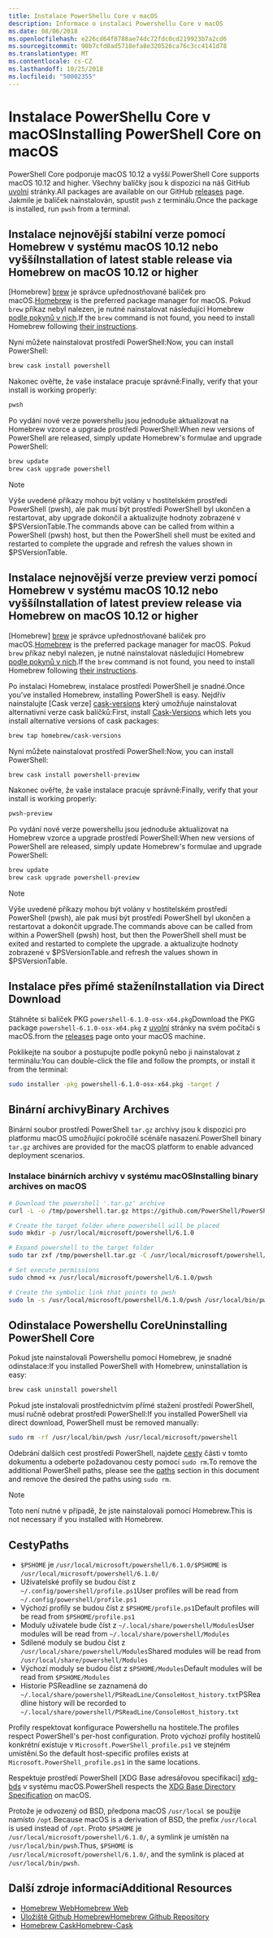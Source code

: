 ```yaml
---
title: Instalace PowerShellu Core v macOS
description: Informace o instalaci Powershellu Core v macOS
ms.date: 08/06/2018
ms.openlocfilehash: e226cd64f8788ae74dc72fdc0cd219923b7a2cd6
ms.sourcegitcommit: 98b7cfd8ad5718efa8e320526ca76c3cc4141d78
ms.translationtype: MT
ms.contentlocale: cs-CZ
ms.lasthandoff: 10/25/2018
ms.locfileid: "50002355"
---
```

# <a name="installing-powershell-core-on-macos"></a><span data-ttu-id="8203c-103">Instalace PowerShellu Core v macOS</span><span class="sxs-lookup"><span data-stu-id="8203c-103">Installing PowerShell Core on macOS</span></span>

<span data-ttu-id="8203c-104">PowerShell Core podporuje macOS 10.12 a vyšší.</span><span class="sxs-lookup"><span data-stu-id="8203c-104">PowerShell Core supports macOS 10.12 and higher.</span></span>
<span data-ttu-id="8203c-105">Všechny balíčky jsou k dispozici na náš GitHub [uvolní][] stránky.</span><span class="sxs-lookup"><span data-stu-id="8203c-105">All packages are available on our GitHub [releases][] page.</span></span>
<span data-ttu-id="8203c-106">Jakmile je balíček nainstalován, spustit `pwsh` z terminálu.</span><span class="sxs-lookup"><span data-stu-id="8203c-106">Once the package is installed, run `pwsh` from a terminal.</span></span>

## <a name="installation-of-latest-stable-release-via-homebrew-on-macos-1012-or-higher"></a><span data-ttu-id="8203c-107">Instalace nejnovější stabilní verze pomocí Homebrew v systému macOS 10.12 nebo vyšší</span><span class="sxs-lookup"><span data-stu-id="8203c-107">Installation of latest stable release via Homebrew on macOS 10.12 or higher</span></span>

<span data-ttu-id="8203c-108">[Homebrew] [ brew] je správce upřednostňované balíček pro macOS.</span><span class="sxs-lookup"><span data-stu-id="8203c-108">[Homebrew][brew] is the preferred package manager for macOS.</span></span>
<span data-ttu-id="8203c-109">Pokud `brew` příkaz nebyl nalezen, je nutné nainstalovat následující Homebrew [podle pokynů v nich][brew].</span><span class="sxs-lookup"><span data-stu-id="8203c-109">If the `brew` command is not found, you need to install Homebrew following [their instructions][brew].</span></span>

<span data-ttu-id="8203c-110">Nyní můžete nainstalovat prostředí PowerShell:</span><span class="sxs-lookup"><span data-stu-id="8203c-110">Now, you can install PowerShell:</span></span>

```sh
brew cask install powershell
```

<span data-ttu-id="8203c-111">Nakonec ověřte, že vaše instalace pracuje správně:</span><span class="sxs-lookup"><span data-stu-id="8203c-111">Finally, verify that your install is working properly:</span></span>

```sh
pwsh
```

<span data-ttu-id="8203c-112">Po vydání nové verze powershellu jsou jednoduše aktualizovat na Homebrew vzorce a upgrade prostředí PowerShell:</span><span class="sxs-lookup"><span data-stu-id="8203c-112">When new versions of PowerShell are released, simply update Homebrew's formulae and upgrade PowerShell:</span></span>

```sh
brew update
brew cask upgrade powershell
```

> [!NOTE]
> <span data-ttu-id="8203c-113">Výše uvedené příkazy mohou být volány v hostitelském prostředí PowerShell (pwsh), ale pak musí být prostředí PowerShell byl ukončen a restartovat, aby upgrade dokončil a aktualizujte hodnoty zobrazené v $PSVersionTable.</span><span class="sxs-lookup"><span data-stu-id="8203c-113">The commands above can be called from within a PowerShell (pwsh) host, but then the PowerShell shell must be exited and restarted to complete the upgrade and refresh the values shown in $PSVersionTable.</span></span>

[brew]: http://brew.sh/

## <a name="installation-of-latest-preview-release-via-homebrew-on-macos-1012-or-higher"></a><span data-ttu-id="8203c-114">Instalace nejnovější verze preview verzi pomocí Homebrew v systému macOS 10.12 nebo vyšší</span><span class="sxs-lookup"><span data-stu-id="8203c-114">Installation of latest preview release via Homebrew on macOS 10.12 or higher</span></span>

<span data-ttu-id="8203c-115">[Homebrew] [ brew] je správce upřednostňované balíček pro macOS.</span><span class="sxs-lookup"><span data-stu-id="8203c-115">[Homebrew][brew] is the preferred package manager for macOS.</span></span>
<span data-ttu-id="8203c-116">Pokud `brew` příkaz nebyl nalezen, je nutné nainstalovat následující Homebrew [podle pokynů v nich][brew].</span><span class="sxs-lookup"><span data-stu-id="8203c-116">If the `brew` command is not found, you need to install Homebrew following [their instructions][brew].</span></span>

<span data-ttu-id="8203c-117">Po instalaci Homebrew, instalace prostředí PowerShell je snadné.</span><span class="sxs-lookup"><span data-stu-id="8203c-117">Once you've installed Homebrew, installing PowerShell is easy.</span></span>
<span data-ttu-id="8203c-118">Nejdřív nainstalujte [Cask verze] [ cask-versions] který umožňuje nainstalovat alternativní verze cask balíčků:</span><span class="sxs-lookup"><span data-stu-id="8203c-118">First, install [Cask-Versions][cask-versions] which lets you install alternative versions of cask packages:</span></span>

```sh
brew tap homebrew/cask-versions
```

<span data-ttu-id="8203c-119">Nyní můžete nainstalovat prostředí PowerShell:</span><span class="sxs-lookup"><span data-stu-id="8203c-119">Now, you can install PowerShell:</span></span>

```sh
brew cask install powershell-preview
```

<span data-ttu-id="8203c-120">Nakonec ověřte, že vaše instalace pracuje správně:</span><span class="sxs-lookup"><span data-stu-id="8203c-120">Finally, verify that your install is working properly:</span></span>

```sh
pwsh-preview
```

<span data-ttu-id="8203c-121">Po vydání nové verze powershellu jsou jednoduše aktualizovat na Homebrew vzorce a upgrade prostředí PowerShell:</span><span class="sxs-lookup"><span data-stu-id="8203c-121">When new versions of PowerShell are released, simply update Homebrew's formulae and upgrade PowerShell:</span></span>

```sh
brew update
brew cask upgrade powershell-preview
```

> [!NOTE]
> <span data-ttu-id="8203c-122">Výše uvedené příkazy mohou být volány v hostitelském prostředí PowerShell (pwsh), ale pak musí být prostředí PowerShell byl ukončen a restartovat a dokončit upgrade.</span><span class="sxs-lookup"><span data-stu-id="8203c-122">The commands above can be called from within a PowerShell (pwsh) host, but then the PowerShell shell must be exited and restarted to complete the upgrade.</span></span>
> <span data-ttu-id="8203c-123">a aktualizujte hodnoty zobrazené v $PSVersionTable.</span><span class="sxs-lookup"><span data-stu-id="8203c-123">and refresh the values shown in $PSVersionTable.</span></span>

## <a name="installation-via-direct-download"></a><span data-ttu-id="8203c-124">Instalace přes přímé stažení</span><span class="sxs-lookup"><span data-stu-id="8203c-124">Installation via Direct Download</span></span>

<span data-ttu-id="8203c-125">Stáhněte si balíček PKG `powershell-6.1.0-osx-x64.pkg`</span><span class="sxs-lookup"><span data-stu-id="8203c-125">Download the PKG package `powershell-6.1.0-osx-x64.pkg`</span></span>
<span data-ttu-id="8203c-126">z [uvolní][] stránky na svém počítači s macOS.</span><span class="sxs-lookup"><span data-stu-id="8203c-126">from the [releases][] page onto your macOS machine.</span></span>

<span data-ttu-id="8203c-127">Poklikejte na soubor a postupujte podle pokynů nebo ji nainstalovat z terminálu:</span><span class="sxs-lookup"><span data-stu-id="8203c-127">You can double-click the file and follow the prompts, or install it from the terminal:</span></span>

```sh
sudo installer -pkg powershell-6.1.0-osx-x64.pkg -target /
```

## <a name="binary-archives"></a><span data-ttu-id="8203c-128">Binární archivy</span><span class="sxs-lookup"><span data-stu-id="8203c-128">Binary Archives</span></span>

<span data-ttu-id="8203c-129">Binární soubor prostředí PowerShell `tar.gz` archivy jsou k dispozici pro platformu macOS umožňující pokročilé scénáře nasazení.</span><span class="sxs-lookup"><span data-stu-id="8203c-129">PowerShell binary `tar.gz` archives are provided for the macOS platform to enable advanced deployment scenarios.</span></span>

### <a name="installing-binary-archives-on-macos"></a><span data-ttu-id="8203c-130">Instalace binárních archivy v systému macOS</span><span class="sxs-lookup"><span data-stu-id="8203c-130">Installing binary archives on macOS</span></span>

```sh
# Download the powershell '.tar.gz' archive
curl -L -o /tmp/powershell.tar.gz https://github.com/PowerShell/PowerShell/releases/download/v6.1.0/powershell-6.1.0-osx-x64.tar.gz

# Create the target folder where powershell will be placed
sudo mkdir -p /usr/local/microsoft/powershell/6.1.0

# Expand powershell to the target folder
sudo tar zxf /tmp/powershell.tar.gz -C /usr/local/microsoft/powershell/6.1.0

# Set execute permissions
sudo chmod +x /usr/local/microsoft/powershell/6.1.0/pwsh

# Create the symbolic link that points to pwsh
sudo ln -s /usr/local/microsoft/powershell/6.1.0/pwsh /usr/local/bin/pwsh
```

## <a name="uninstalling-powershell-core"></a><span data-ttu-id="8203c-131">Odinstalace Powershellu Core</span><span class="sxs-lookup"><span data-stu-id="8203c-131">Uninstalling PowerShell Core</span></span>

<span data-ttu-id="8203c-132">Pokud jste nainstalovali Powershellu pomocí Homebrew, je snadné odinstalace:</span><span class="sxs-lookup"><span data-stu-id="8203c-132">If you installed PowerShell with Homebrew, uninstallation is easy:</span></span>

```sh
brew cask uninstall powershell
```

<span data-ttu-id="8203c-133">Pokud jste instalovali prostřednictvím přímé stažení prostředí PowerShell, musí ručně odebrat prostředí PowerShell:</span><span class="sxs-lookup"><span data-stu-id="8203c-133">If you installed PowerShell via direct download, PowerShell must be removed manually:</span></span>

```sh
sudo rm -rf /usr/local/bin/pwsh /usr/local/microsoft/powershell
```

<span data-ttu-id="8203c-134">Odebrání dalších cest prostředí PowerShell, najdete [cesty](#paths) části v tomto dokumentu a odeberte požadovanou cesty pomocí `sudo rm`.</span><span class="sxs-lookup"><span data-stu-id="8203c-134">To remove the additional PowerShell paths, please see the [paths](#paths) section in this document and remove the desired the paths using `sudo rm`.</span></span>

> [!NOTE]
> <span data-ttu-id="8203c-135">Toto není nutné v případě, že jste nainstalovali pomocí Homebrew.</span><span class="sxs-lookup"><span data-stu-id="8203c-135">This is not necessary if you installed with Homebrew.</span></span>

## <a name="paths"></a><span data-ttu-id="8203c-136">Cesty</span><span class="sxs-lookup"><span data-stu-id="8203c-136">Paths</span></span>

* <span data-ttu-id="8203c-137">`$PSHOME` je `/usr/local/microsoft/powershell/6.1.0/`</span><span class="sxs-lookup"><span data-stu-id="8203c-137">`$PSHOME` is `/usr/local/microsoft/powershell/6.1.0/`</span></span>
* <span data-ttu-id="8203c-138">Uživatelské profily se budou číst z `~/.config/powershell/profile.ps1`</span><span class="sxs-lookup"><span data-stu-id="8203c-138">User profiles will be read from `~/.config/powershell/profile.ps1`</span></span>
* <span data-ttu-id="8203c-139">Výchozí profily se budou číst z `$PSHOME/profile.ps1`</span><span class="sxs-lookup"><span data-stu-id="8203c-139">Default profiles will be read from `$PSHOME/profile.ps1`</span></span>
* <span data-ttu-id="8203c-140">Moduly uživatele bude číst z `~/.local/share/powershell/Modules`</span><span class="sxs-lookup"><span data-stu-id="8203c-140">User modules will be read from `~/.local/share/powershell/Modules`</span></span>
* <span data-ttu-id="8203c-141">Sdílené moduly se budou číst z `/usr/local/share/powershell/Modules`</span><span class="sxs-lookup"><span data-stu-id="8203c-141">Shared modules will be read from `/usr/local/share/powershell/Modules`</span></span>
* <span data-ttu-id="8203c-142">Výchozí moduly se budou číst z `$PSHOME/Modules`</span><span class="sxs-lookup"><span data-stu-id="8203c-142">Default modules will be read from `$PSHOME/Modules`</span></span>
* <span data-ttu-id="8203c-143">Historie PSReadline se zaznamená do `~/.local/share/powershell/PSReadLine/ConsoleHost_history.txt`</span><span class="sxs-lookup"><span data-stu-id="8203c-143">PSReadline history will be recorded to `~/.local/share/powershell/PSReadLine/ConsoleHost_history.txt`</span></span>

<span data-ttu-id="8203c-144">Profily respektovat konfigurace Powershellu na hostitele.</span><span class="sxs-lookup"><span data-stu-id="8203c-144">The profiles respect PowerShell's per-host configuration.</span></span>
<span data-ttu-id="8203c-145">Proto výchozí profily hostitelů konkrétní existuje v `Microsoft.PowerShell_profile.ps1` ve stejném umístění.</span><span class="sxs-lookup"><span data-stu-id="8203c-145">So the default host-specific profiles exists at `Microsoft.PowerShell_profile.ps1` in the same locations.</span></span>

<span data-ttu-id="8203c-146">Respektuje prostředí PowerShell [XDG Base adresářovou specifikaci] [ xdg-bds] v systému macOS.</span><span class="sxs-lookup"><span data-stu-id="8203c-146">PowerShell respects the [XDG Base Directory Specification][xdg-bds] on macOS.</span></span>

<span data-ttu-id="8203c-147">Protože je odvozený od BSD, předpona macOS `/usr/local` se použije namísto `/opt`.</span><span class="sxs-lookup"><span data-stu-id="8203c-147">Because macOS is a derivation of BSD, the prefix `/usr/local` is used instead of `/opt`.</span></span>
<span data-ttu-id="8203c-148">Proto `$PSHOME` je `/usr/local/microsoft/powershell/6.1.0/`, a symlink je umístěn na `/usr/local/bin/pwsh`.</span><span class="sxs-lookup"><span data-stu-id="8203c-148">Thus, `$PSHOME` is `/usr/local/microsoft/powershell/6.1.0/`, and the symlink is placed at `/usr/local/bin/pwsh`.</span></span>

## <a name="additional-resources"></a><span data-ttu-id="8203c-149">Další zdroje informací</span><span class="sxs-lookup"><span data-stu-id="8203c-149">Additional Resources</span></span>

* <span data-ttu-id="8203c-150">[Homebrew Web][brew]</span><span class="sxs-lookup"><span data-stu-id="8203c-150">[Homebrew Web][brew]</span></span>
* <span data-ttu-id="8203c-151">[Úložiště Github Homebrew][GitHub]</span><span class="sxs-lookup"><span data-stu-id="8203c-151">[Homebrew Github Repository][GitHub]</span></span>
* <span data-ttu-id="8203c-152">[Homebrew Cask][cask]</span><span class="sxs-lookup"><span data-stu-id="8203c-152">[Homebrew-Cask][cask]</span></span>

[brew]: http://brew.sh/
[Cask]: https://github.com/Homebrew/homebrew-cask
[cask-versions]: https://github.com/Homebrew/homebrew-cask-versions
[GitHub]: https://github.com/Homebrew
[uvolní]: https://github.com/PowerShell/PowerShell/releases/latest
[releases]: https://github.com/PowerShell/PowerShell/releases/latest
[xdg-bds]: https://specifications.freedesktop.org/basedir-spec/basedir-spec-latest.html
